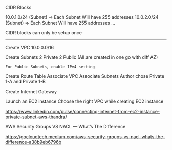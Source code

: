 

CIDR Blocks


10.0.1.0/24 (Subnet) => Each Subnet Will have 255 addresses
10.0.2.0/24 (Subnet) => Each Subnet Will have 255 addresses
...

CIDR blocks can only be setup once

------------------------------------------------

Create VPC
    10.0.0.0/16

Create Subnets
    2 Private 2 Public (All are created in one go with diff AZ)

    For Public Subnets, enable IPv4 setting

Create Route Table
    Associate VPC
    Associate Subnets
        Author chose Private 1-A and Private 1-B

Create Internet Gateway


Launch an EC2 instance
    Choose the right VPC while creating EC2 instance



https://www.linkedin.com/pulse/connecting-internet-from-ec2-instance-private-subnet-aws-thandra/


AWS Security Groups VS NACL — What’s The Difference

https://gocloudtech.medium.com/aws-security-groups-vs-nacl-whats-the-difference-a38b9eb6796b

